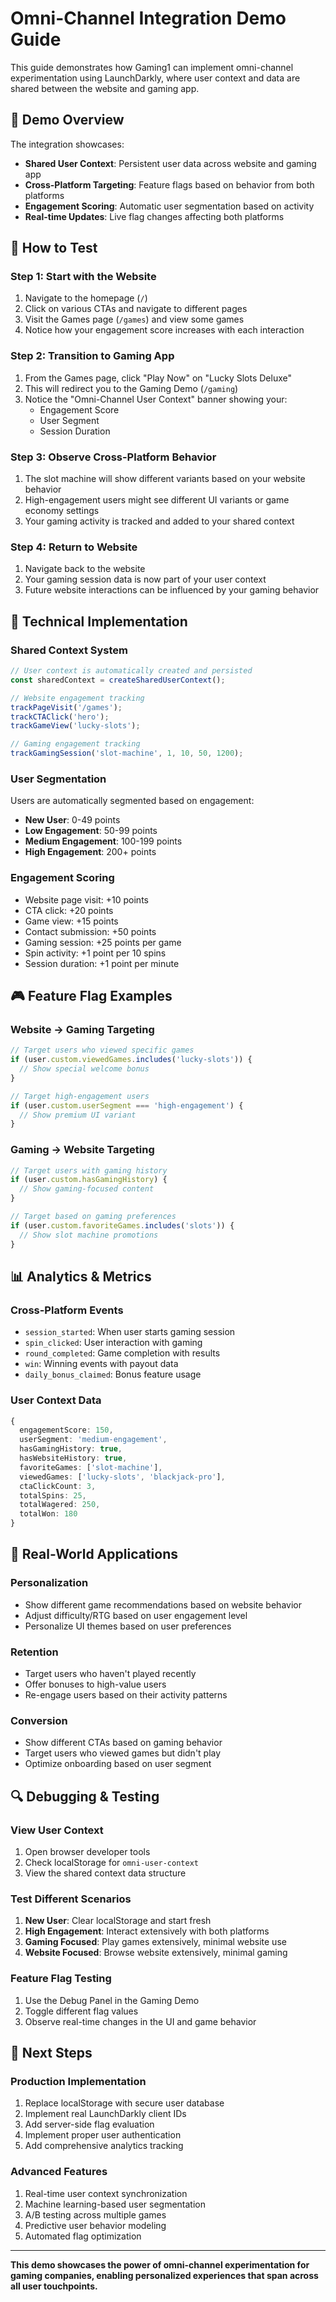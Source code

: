 # Omni-Channel Integration Demo Guide

This guide demonstrates how Gaming1 can implement omni-channel experimentation using LaunchDarkly, where user context and data are shared between the website and gaming app.

## 🎯 Demo Overview

The integration showcases:
- **Shared User Context**: Persistent user data across website and gaming app
- **Cross-Platform Targeting**: Feature flags based on behavior from both platforms
- **Engagement Scoring**: Automatic user segmentation based on activity
- **Real-time Updates**: Live flag changes affecting both platforms

## 🚀 How to Test

### Step 1: Start with the Website
1. Navigate to the homepage (`/`)
2. Click on various CTAs and navigate to different pages
3. Visit the Games page (`/games`) and view some games
4. Notice how your engagement score increases with each interaction

### Step 2: Transition to Gaming App
1. From the Games page, click "Play Now" on "Lucky Slots Deluxe"
2. This will redirect you to the Gaming Demo (`/gaming`)
3. Notice the "Omni-Channel User Context" banner showing your:
   - Engagement Score
   - User Segment
   - Session Duration

### Step 3: Observe Cross-Platform Behavior
1. The slot machine will show different variants based on your website behavior
2. High-engagement users might see different UI variants or game economy settings
3. Your gaming activity is tracked and added to your shared context

### Step 4: Return to Website
1. Navigate back to the website
2. Your gaming session data is now part of your user context
3. Future website interactions can be influenced by your gaming behavior

## 🔧 Technical Implementation

### Shared Context System
```typescript
// User context is automatically created and persisted
const sharedContext = createSharedUserContext();

// Website engagement tracking
trackPageVisit('/games');
trackCTAClick('hero');
trackGameView('lucky-slots');

// Gaming engagement tracking
trackGamingSession('slot-machine', 1, 10, 50, 1200);
```

### User Segmentation
Users are automatically segmented based on engagement:
- **New User**: 0-49 points
- **Low Engagement**: 50-99 points
- **Medium Engagement**: 100-199 points
- **High Engagement**: 200+ points

### Engagement Scoring
- Website page visit: +10 points
- CTA click: +20 points
- Game view: +15 points
- Contact submission: +50 points
- Gaming session: +25 points per game
- Spin activity: +1 point per 10 spins
- Session duration: +1 point per minute

## 🎮 Feature Flag Examples

### Website → Gaming Targeting
```typescript
// Target users who viewed specific games
if (user.custom.viewedGames.includes('lucky-slots')) {
  // Show special welcome bonus
}

// Target high-engagement users
if (user.custom.userSegment === 'high-engagement') {
  // Show premium UI variant
}
```

### Gaming → Website Targeting
```typescript
// Target users with gaming history
if (user.custom.hasGamingHistory) {
  // Show gaming-focused content
}

// Target based on gaming preferences
if (user.custom.favoriteGames.includes('slots')) {
  // Show slot machine promotions
}
```

## 📊 Analytics & Metrics

### Cross-Platform Events
- `session_started`: When user starts gaming session
- `spin_clicked`: User interaction with gaming
- `round_completed`: Game completion with results
- `win`: Winning events with payout data
- `daily_bonus_claimed`: Bonus feature usage

### User Context Data
```typescript
{
  engagementScore: 150,
  userSegment: 'medium-engagement',
  hasGamingHistory: true,
  hasWebsiteHistory: true,
  favoriteGames: ['slot-machine'],
  viewedGames: ['lucky-slots', 'blackjack-pro'],
  ctaClickCount: 3,
  totalSpins: 25,
  totalWagered: 250,
  totalWon: 180
}
```

## 🎯 Real-World Applications

### Personalization
- Show different game recommendations based on website behavior
- Adjust difficulty/RTG based on user engagement level
- Personalize UI themes based on user preferences

### Retention
- Target users who haven't played recently
- Offer bonuses to high-value users
- Re-engage users based on their activity patterns

### Conversion
- Show different CTAs based on gaming behavior
- Target users who viewed games but didn't play
- Optimize onboarding based on user segment

## 🔍 Debugging & Testing

### View User Context
1. Open browser developer tools
2. Check localStorage for `omni-user-context`
3. View the shared context data structure

### Test Different Scenarios
1. **New User**: Clear localStorage and start fresh
2. **High Engagement**: Interact extensively with both platforms
3. **Gaming Focused**: Play games extensively, minimal website use
4. **Website Focused**: Browse website extensively, minimal gaming

### Feature Flag Testing
1. Use the Debug Panel in the Gaming Demo
2. Toggle different flag values
3. Observe real-time changes in the UI and game behavior

## 🚀 Next Steps

### Production Implementation
1. Replace localStorage with secure user database
2. Implement real LaunchDarkly client IDs
3. Add server-side flag evaluation
4. Implement proper user authentication
5. Add comprehensive analytics tracking

### Advanced Features
1. Real-time user context synchronization
2. Machine learning-based user segmentation
3. A/B testing across multiple games
4. Predictive user behavior modeling
5. Automated flag optimization

---

**This demo showcases the power of omni-channel experimentation for gaming companies, enabling personalized experiences that span across all user touchpoints.**
